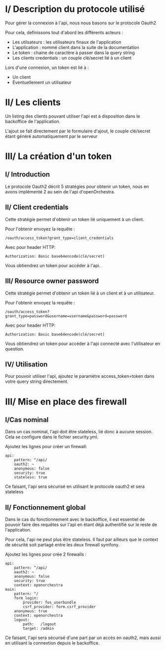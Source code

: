 # I/ Description du protocole utilisé

Pour gérer la connexion à l'api, nous nous basons sur le protocole Oauth2

Pour cela, definissons tout d'abord les différents acteurs : 

 - Les utilsateurs : les utilisateurs finaux de l'application
 - L'application : nommé client dans la suite de la documentation
 - Le token : chaine de caractère à passer dans la query string
 - Les clients credentials : un couple clé/secret lié à un client

Lors d'une connexion, un token est lié à : 

 - Un client
 - Éventuellement un utilisateur

# II/ Les clients

Un listing des clients pouvant utiliser l'api est à disposition dans le backoffice de l'application.

L'ajout se fait directement par le formulaire d'ajout, le couple clé/secret étant généré automatiquement par le serveur

# III/ La création d'un token

## I/ Introduction

Le protocole Oauth2 décrit 5 stratégies pour obtenir un token, nous en avons implémenté 2 au sein de l'api d'openOrchestra.

## II/ Client credentials

Cette stratégie permet d'obtenir un token lié uniquement à un client.

Pour l'obtenir envoyez la requête :

    /oauth/access_token?grant_type=client_credentials

Avec pour header HTTP:

    Authorization: Basic base64encode(clé/secret)

Vous obtiendrez un token pour accéder à l'api.

## III/ Resource owner password

Cette stratégie permet d'obtenir un token lié à un client et à un utilisateur.

Pour l'obtenir envoyez la requête :

    /oauth/access_token?grant_type=password&username=username&password=password

Avec pour header HTTP:

    Authorization: Basic base64encode(clé/secret)

Vous obtiendrez un token pour accéder à l'api connecté avec l'utilisateur en question.

## IV/ Utilisation

Pour pouvoir utiliser l'api, ajoutez le paramètre access_token=token dans votre query string directement.

# III/ Mise en place des firewall

## I/Cas nominal

Dans un cas nominal, l'api doit être stateless, lié donc à aucune session.
Cela se configure dans le fichier security.yml.

Ajoutez les lignes pour créer un firewall:

    api:
        pattern: ^/api/
        oauth2: ~
        anonymous: false
        security: true
        stateless: true

Ce faisant, l'api sera sécurisé en utilisant le protocole oauth2 et sera stateless

## II/ Fonctionnement global

Dans le cas du fonctionnement avec le backoffice, il est essentiel de pouvoir faire des requêtes sur l'api
 en étant déjà authentifié sur le reste de l'application.

Pour cela, l'api ne peut plus être stateless.
Il faut par ailleurs que le context de sécurité soit partagé entre les deux firewall symfony.

Ajoutez les lignes pour crée 2 firewalls :

    api:
        pattern: ^/api/
        oauth2: ~
        anonymous: false
        security: true
        context: openorchestra
    main:
        pattern: ^/
        form_login:
            provider: fos_userbundle
            csrf_provider: form.csrf_provider
        anonymous: true
        context: openorchestra
        logout:
            path:   /logout
            target: /admin

Ce faisant, l'api sera sécurisé d'une part par un accès en oauth2, mais aussi en utilisant la connextion depuis le backoffice.
